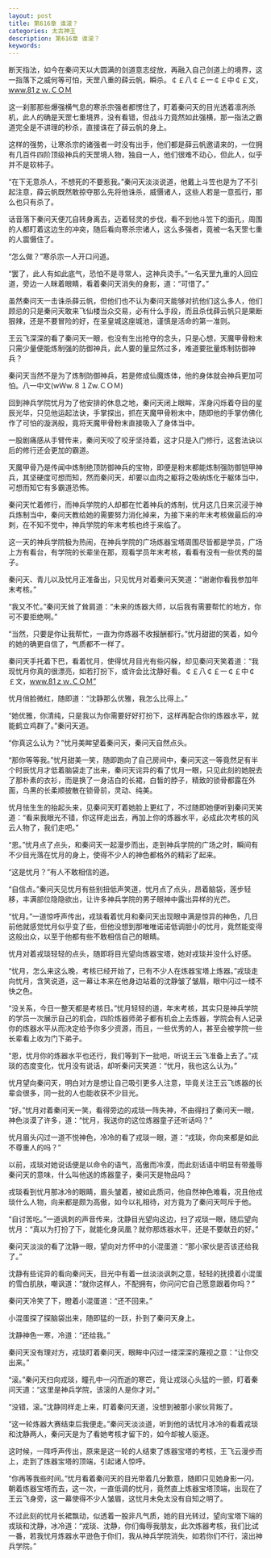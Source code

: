 ```yaml
---
layout: post
title: 第616章 谁滚？
categories: 太古神王
description: 第616章 谁滚？
keywords:
---
```


断天指法，如今在秦问天以大圆满的剑道意志绽放，再融入自己剑道上的境界，这一指落下之威何等可怕，天罡八重的薛云帆，瞬杀。￠￡八￠￡一￠￡中￠￡文，www.81ｚｗ.ＣＯＭ

这一刹那那些爆强横气息的寒杀宗强者都愣住了，盯着秦问天的目光透着凛冽杀机，此人的确是天罡七重境界，没有看错，但战斗力竟然如此强横，那一指法之霸道完全是不讲理的秒杀，直接诛在了薛云帆的身上。

这样的强势，让寒杀宗的诸强者一时没有出手，他们都是薛云帆邀请来的，一位拥有几百件四阶顶级神兵的天罡境人物，独自一人，他们很难不动心，但此人，似乎并不是软柿子。

“在下无意杀人，不想死的不要惹我。”秦问天淡淡说道，他戴上斗笠也是为了不引起注意，薛云帆既然敢掠夺那么先将他诛杀，威慑诸人，这些人若是一意孤行，那么也只有杀了。

话音落下秦问天便兀自转身离去，迈着轻灵的步伐，看不到他斗笠下的面孔，周围的人都盯着这边生的冲突，随后看向寒杀宗诸人，这么多强者，竟被一名天罡七重的人震慑住了。

“怎么做？”寒杀宗一人开口问道。

“罢了，此人有如此底气，恐怕不是寻常人，这神兵烫手。”一名天罡九重的人回应道，旁边一人眯着眼睛，看着秦问天消失的身影，道：“可惜了。”

虽然秦问天一击诛杀薛云帆，但他们也不认为秦问天能够对抗他们这么多人，他们顾忌的只是秦问天敢来飞仙楼当众交易，必有什么手段，而且杀伐薛云帆只是果断狠辣，还是不要冒险的好，在圣皇城这座城池，谨慎是活命的第一准则。

王云飞深深的看了秦问天一眼，也没有生出抢夺的念头，只是心想，天魔甲骨粉末只需少量便能炼制强的防御神兵，此人要的量显然过多，难道要批量炼制防御神兵？

秦问天当然不是为了炼制防御神兵，若是修成仙魔炼体，他的身体就会神兵更加可怕。八一中文(wＷw.８１Zw.ＣＯＭ)

回到神兵学院忧月为了他安排的休息之地，秦问天闭上眼眸，浑身闪烁着夺目的星辰光华，只见他运起法诀，手掌探出，抓在天魔甲骨粉末中，随即他的手掌仿佛化作了可怕的漩涡般，竟将天魔甲骨粉末直接吸入了身体当中。

一股剧痛感从手臂传来，秦问天咬了咬牙坚持着，这才只是入门修行，这套法诀以后的修行还会更加的霸道。

天魔甲骨乃是传闻中炼制绝顶防御神兵的宝物，即便是粉末都能炼制强防御铠甲神兵，其坚硬度可想而知，然而秦问天，却要以血肉之躯将之吸纳炼化于躯体当中，可想而知它有多霸道恐怖。

秦问天忙着修行，而神兵学院的人却都在忙着神兵的炼制，忧月这几日来沉浸于神兵炼制当中，秦问天教给她的需要努力消化掉来，为接下来的年末考核做最后的冲刺，在不知不觉中，神兵学院的年末考核也终于来临了。

这一天的神兵学院极为热闹，在神兵学院的广场炼器宝塔周围尽皆都是学员，广场上方有看台，有学院的长辈坐在那，观看学员年末考核，看看有没有一些优秀的苗子。

秦问天、青儿以及忧月正准备出，只见忧月对着秦问天笑道：“谢谢你看我参加年末考核。”

“我又不忙。”秦问天耸了耸肩道：“未来的炼器大师，以后我有需要帮忙的地方，你可不要拒绝啊。”

“当然，只要是你让我帮忙，一直为你炼器不收报酬都行。”忧月甜甜的笑着，如今的她的确更自信了，气质都不一样了。

秦问天手托着下巴，看着忧月，使得忧月目光有些闪躲，却见秦问天笑着道：“我现忧月你真的很漂亮，如若打扮下，或许会比沈静好看。￠￡八￠￡一￠￡中￠￡文，www.81ｚｗ.ＣＯＭ”

忧月俏脸微红，随即道：“沈静那么优雅，我怎么比得上。”

“她优雅，你清纯，只是我以为你需要好好打扮下，这样再配合你的炼器水平，就能鹤立鸡群了。”秦问天道。

“你真这么认为？”忧月美眸望着秦问天，秦问天自然点头。

“那你等等我。”忧月甜美一笑，随即跑向了自己房间中，秦问天这一等竟然足有半个时辰忧月才低着脑袋走了出来，秦问天诧异的看了忧月一眼，只见此刻的她脱去了那朴素的衣衫，而是换了一身洁白的长裙，白皙的脖子，精致的锁骨都露在外面，乌黑的长柔顺披散在锁骨前，灵动、纯美。

忧月怯生生的抬起头来，见秦问天盯着她脸上更红了，不过随即她便听到秦问天笑道：“看来我眼光不错，你这样走出去，再加上你的炼器水平，必成此次考核的风云人物了，我们走吧。”

“恩。”忧月点了点头，和秦问天一起漫步而出，走到神兵学院的广场之时，瞬间有不少目光落在忧月的身上，使得不少人的神色都格外的精彩了起来。

“这是忧月？”有人不敢相信的道。

“自信点。”秦问天见忧月有些别扭低声笑道，忧月点了点头，昂着脑袋，莲步轻移，丰满部位隐隐欲出，让许多神兵学院的男子眼神中露出异样的光芒。

“忧月。”一道惊呼声传出，戎琰看着忧月和秦问天出现眼中满是惊异的神色，几日前他就感觉忧月似乎变了些，但他没想到那唯唯诺诺低调胆小的忧月，竟然能变得这般出众，以至于他都有些不敢相信自己的眼睛。

忧月对着戎琰轻轻的点头，随即将目光望向炼器宝塔，她对戎琰并没什么好感。

“忧月，怎么来这么晚，考核已经开始了，已有不少人在炼器宝塔上炼器。”戎琰走向忧月，含笑说道，这一幕让本来在他身边站着的沈静皱了皱眉，眼中闪过一缕不快之色。

“没关系，今日一整天都是考核日。”忧月轻轻的道，年末考核，其实只是神兵学院的学员一次展示自己的机会，四阶炼器师弟子都有机会上去炼器，学院会有人记录你的炼器水平从而决定给予你多少资源，而且，一些优秀的人，甚至会被学院一些长辈看上收为门下弟子。

“恩，忧月你的炼器水平也还行，我们等到下一批吧，听说王云飞准备上去了。”戎琰的态度变化，忧月没有说话，却听秦问天笑道：“忧月，我也这么认为。”

忧月望向秦问天，明白对方是想让自己吸引更多人注意，毕竟关注王云飞炼器的长辈会很多，同一批的人也能收获不少目光。

“好。”忧月对着秦问天一笑，看得旁边的戎琰一阵失神，不由得扫了秦问天一眼，神色淡漠了许多，道：“忧月，我送你的这位炼器童子还听话吗？”

忧月眉头闪过一道不悦神色，冷冷的看了戎琰一眼，道：“戎琰，你向来都是如此不尊重人的吗？”

以前，戎琰对她说话便是以命令的语气，高傲而冷漠，而此刻话语中明显有带羞辱秦问天的意味，什么叫他送的炼器童子，秦问天是物品吗？

戎琰看到忧月那冰冷的眼睛，眉头皱着，被如此质问，他自然神色难看，况且他戎琰什么人物，向来都是颇为高傲，如今以礼相待，对方竟为了秦问天呵斥于他。

“自讨苦吃。”一道讽刺的声音传来，沈静目光望向这边，扫了戎琰一眼，随后望向忧月：“真以为打扮了下，就能化身凤凰？就你那炼器水平，还是不要献丑的好。”

秦问天淡淡的看了沈静一眼，望向对方怀中的小混蛋道：“那小家伙是否该还给我了。”

沈静有些诧异的看向秦问天，目光中有着一丝淡淡讽刺之意，轻轻的抚摸着小混蛋的雪白肌肤，嘲讽道：“就你这样人，不配拥有，你问问它自己愿意跟着你吗？”

秦问天冷笑了下，瞪着小混蛋道：“还不回来。”

小混蛋探了探脑袋出来，随即猛的一跃，扑到了秦问天身上。

沈静神色一寒，冷道：“还给我。”

秦问天没有理对方，戎琰盯着秦问天，眼眸中闪过一缕深深的蔑视之意：“让你交出来。”

“滚。”秦问天扫向戎琰，瞳孔中一闪而逝的寒芒，竟让戎琰心头猛的一颤，盯着秦问天道：“这里是神兵学院，该滚的人是你才对。”

“没错，滚。”沈静同样走上来，盯着秦问天道，没想到被那小家伙背叛了。

“这一轮炼器大赛结束后我便走。”秦问天淡淡道，听到他的话忧月冰冷的看着戎琰和沈静两人，秦问天是为了看她考核才留下的，如今却被人驱逐。

这时候，一阵呼声传出，原来是这一轮的人结束了炼器宝塔的考核，王飞云漫步而上，走到了炼器宝塔的顶端，引起诸人惊呼。

“你再等我些时间。”忧月看着秦问天的目光带着几分歉意，随即只见她身影一闪，朝着炼器宝塔而去，这一次，一直低调的忧月，竟然直上炼器宝塔顶端，出现在了王云飞身旁，这一幕使得不少人皱眉，这忧月未免太没有自知之明了。

不过此刻的忧月长裙飘动，似透着一股非凡气质，她的目光转过，望向宝塔下端的戎琰和沈静，冰冷道：“戎琰、沈静，你们侮辱我朋友，此次炼器考核，我们比试一番，若我忧月炼器水平逊色于你们，我从神兵学院消失，如若你们不行，滚出神兵学院。”
